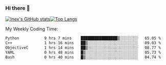 ### Hi there 👋
[![lnex's GitHub stats](https://github-readme-stats.vercel.app/api?username=lnexenl&count_private=true&show_icons=true)](https://github.com/anuraghazra/github-readme-stats)[![Top Langs](https://github-readme-stats.vercel.app/api/top-langs/?username=lnexenl&layout=compact&langs_count=8&exclude_repo=32-bit-MIPS-CPU)](https://github.com/anuraghazra/github-readme-stats)

My Weekly Coding Time:
<!--START_SECTION:waka-->

```txt
Python           9 hrs 7 mins    ████████████████▒░░░░░░░░   65.05 %
C++              1 hrs 16 mins   ██▒░░░░░░░░░░░░░░░░░░░░░░   09.03 %
ObjectiveC       1 hrs 14 mins   ██▒░░░░░░░░░░░░░░░░░░░░░░   08.77 %
YAML             0 hrs 48 mins   █▒░░░░░░░░░░░░░░░░░░░░░░░   05.73 %
Bash             0 hrs 40 mins   █▒░░░░░░░░░░░░░░░░░░░░░░░   04.74 %
```

<!--END_SECTION:waka-->

